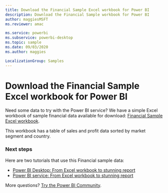```yaml
---
title: Download the Financial Sample Excel workbook for Power BI
description: Download the Financial Sample workbook for Power BI
author: maggiesMSFT
ms.reviewer: amac

ms.service: powerbi
ms.subservice: powerbi-desktop
ms.topic: sample
ms.date: 09/03/2020
ms.author: maggies

LocalizationGroup: Samples
---
```

# Download the Financial Sample Excel workbook for Power BI
Need some data to try with the Power BI service? We have a simple Excel workbook of sample financial data available for download: 
[Financial Sample Excel workbook](https://go.microsoft.com/fwlink/?LinkID=521962).

This workbook has a table of sales and profit data sorted by market segment and country.

### Next steps

Here are two tutorials that use this Financial sample data:

- [Power BI Desktop: From Excel workbook to stunning report](desktop-excel-stunning-report.md)
- [Power BI service: From Excel workbook to stunning report](service-from-excel-to-stunning-report.md)

More questions? [Try the Power BI Community](https://community.powerbi.com/).
